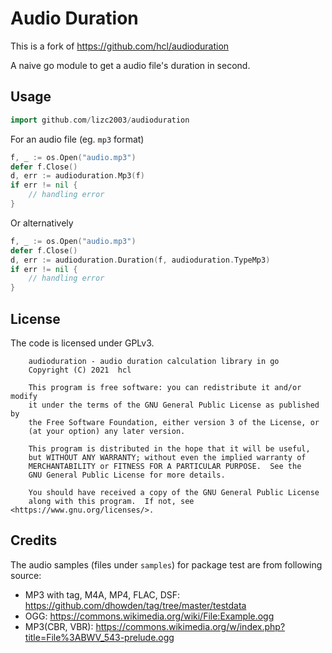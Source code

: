 # Audio Duration

This is a fork of https://github.com/hcl/audioduration

A naive go module to get a audio file's duration in second.

## Usage

```go
import github.com/lizc2003/audioduration
```

For an audio file (eg. `mp3` format)
```go
f, _ := os.Open("audio.mp3")
defer f.Close()
d, err := audioduration.Mp3(f)
if err != nil {
	// handling error
}
```
Or alternatively
```go
f, _ := os.Open("audio.mp3")
defer f.Close()
d, err := audioduration.Duration(f, audioduration.TypeMp3)
if err != nil {
	// handling error
}
```

## License

The code is licensed under GPLv3.

```
    audioduration - audio duration calculation library in go
    Copyright (C) 2021  hcl

    This program is free software: you can redistribute it and/or modify
    it under the terms of the GNU General Public License as published by
    the Free Software Foundation, either version 3 of the License, or
    (at your option) any later version.

    This program is distributed in the hope that it will be useful,
    but WITHOUT ANY WARRANTY; without even the implied warranty of
    MERCHANTABILITY or FITNESS FOR A PARTICULAR PURPOSE.  See the
    GNU General Public License for more details.

    You should have received a copy of the GNU General Public License
    along with this program.  If not, see <https://www.gnu.org/licenses/>.
```

## Credits

The audio samples (files under `samples`) for package test are from following source:

* MP3 with tag, M4A, MP4, FLAC, DSF: https://github.com/dhowden/tag/tree/master/testdata
* OGG: https://commons.wikimedia.org/wiki/File:Example.ogg
* MP3(CBR, VBR): https://commons.wikimedia.org/w/index.php?title=File%3ABWV_543-prelude.ogg